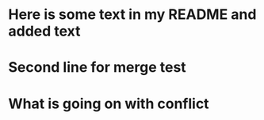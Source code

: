 # Here is some text in my README and added text

# Second line for merge test

# What is going on with conflict